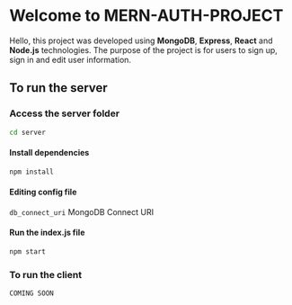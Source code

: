 # Welcome to MERN-AUTH-PROJECT

Hello, this project was developed using **MongoDB**, **Express**, **React** and **Node.js** technologies. The purpose of the project is for users to sign up, sign in and edit user information.

## To run the server

### Access the server folder

```bat
cd server
```

#### Install dependencies

```bat
npm install
```

#### Editing config file

`db_connect_uri` MongoDB Connect URI

#### Run the index.js file

```bat
npm start
```

### To run the client

`COMING SOON`
